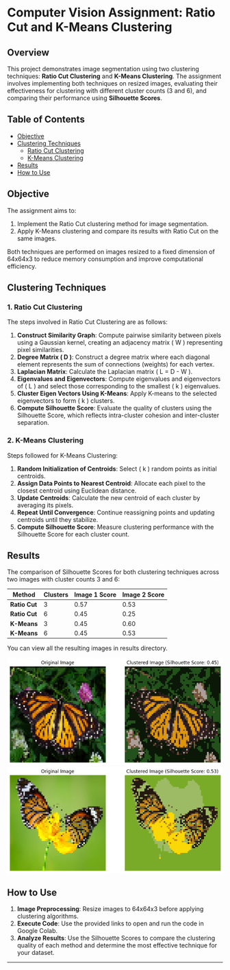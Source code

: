 # Computer Vision Assignment: Ratio Cut and K-Means Clustering

## Overview

This project demonstrates image segmentation using two clustering techniques: **Ratio Cut Clustering** and **K-Means Clustering**. The assignment involves implementing both techniques on resized images, evaluating their effectiveness for clustering with different cluster counts (3 and 6), and comparing their performance using **Silhouette Scores**.

## Table of Contents

- [Objective](#objective)
- [Clustering Techniques](#clustering-techniques)
  - [Ratio Cut Clustering](#ratio-cut-clustering)
  - [K-Means Clustering](#k-means-clustering)
- [Results](#results)
- [How to Use](#how-to-use)

## Objective

The assignment aims to:
1. Implement the Ratio Cut clustering method for image segmentation.
2. Apply K-Means clustering and compare its results with Ratio Cut on the same images.

Both techniques are performed on images resized to a fixed dimension of 64x64x3 to reduce memory consumption and improve computational efficiency.

## Clustering Techniques

### 1. Ratio Cut Clustering

The steps involved in Ratio Cut Clustering are as follows:

1. **Construct Similarity Graph**: Compute pairwise similarity between pixels using a Gaussian kernel, creating an adjacency matrix \( W \) representing pixel similarities.
2. **Degree Matrix \( D \)**: Construct a degree matrix where each diagonal element represents the sum of connections (weights) for each vertex.
3. **Laplacian Matrix**: Calculate the Laplacian matrix \( L = D - W \).
4. **Eigenvalues and Eigenvectors**: Compute eigenvalues and eigenvectors of \( L \) and select those corresponding to the smallest \( k \) eigenvalues.
5. **Cluster Eigen Vectors Using K-Means**: Apply K-means to the selected eigenvectors to form \( k \) clusters.
6. **Compute Silhouette Score**: Evaluate the quality of clusters using the Silhouette Score, which reflects intra-cluster cohesion and inter-cluster separation.

### 2. K-Means Clustering

Steps followed for K-Means Clustering:

1. **Random Initialization of Centroids**: Select \( k \) random points as initial centroids.
2. **Assign Data Points to Nearest Centroid**: Allocate each pixel to the closest centroid using Euclidean distance.
3. **Update Centroids**: Calculate the new centroid of each cluster by averaging its pixels.
4. **Repeat Until Convergence**: Continue reassigning points and updating centroids until they stabilize.
5. **Compute Silhouette Score**: Measure clustering performance with the Silhouette Score for each cluster count.

## Results

The comparison of Silhouette Scores for both clustering techniques across two images with cluster counts 3 and 6:

| Method       | Clusters | Image 1 Score | Image 2 Score |
|--------------|----------|---------------|---------------|
| **Ratio Cut** | 3        | 0.57          | 0.53          |
| **Ratio Cut** | 6        | 0.45          | 0.25          |
| **K-Means**   | 3        | 0.45          | 0.60          |
| **K-Means**   | 6        | 0.45          | 0.53          |

You can view all the resulting images in results directory.

![Ratio-cut](results/K-Means_image1_cluster6_64.png)
![K-Means](results/K-Means_image2_cluster6_64.png)


## How to Use

1. **Image Preprocessing**: Resize images to 64x64x3 before applying clustering algorithms.
2. **Execute Code**: Use the provided links to open and run the code in Google Colab.
3. **Analyze Results**: Use the Silhouette Scores to compare the clustering quality of each method and determine the most effective technique for your dataset.

---


